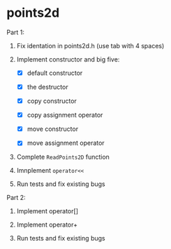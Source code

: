 # points2d
Part 1:

1. Fix identation in points2d.h (use tab with 4 spaces)

2. Implement constructor and big five:

    - [x] default constructor

    - [x] the destructor

    - [x] copy constructor

    - [x] copy assignment operator

    - [x] move constructor

    - [x] move assignment operator

3. Complete `ReadPoints2D` function

4. Imnplement `operator<<`

5. Run tests and fix existing bugs



Part 2:

1. Implement operator[]

2. Implement operator+

3. Run tests and fix existing bugs


